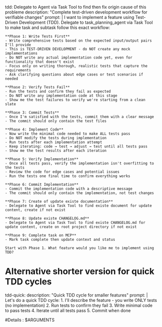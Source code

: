 tdd:
  Delegate to Agent via Task Tool to find then fix origin cause of this probleme
  description: "Complete test-driven development workflow for verifiable changes"
  prompt: |
    I want to implement a feature using Test-Driven Development (TDD). 
    Delegate to task_planning_agent via Task Tool to make task and subtask follow this exact workflow:

    **Phase 1: Write Tests First**
    - Write comprehensive tests based on the expected input/output pairs I'll provide
    - This is TEST-DRIVEN DEVELOPMENT - do NOT create any mock implementations
    - Do NOT write any actual implementation code yet, even for functionality that doesn't exist
    - Focus only on writing thorough, realistic tests that capture the requirements
    - Ask clarifying questions about edge cases or test scenarios if needed

    **Phase 2: Verify Tests Fail**
    - Run the tests and confirm they fail as expected
    - Do NOT write any implementation code at this stage
    - Show me the test failures to verify we're starting from a clean slate

    **Phase 3: Commit Tests**
    - Once I'm satisfied with the tests, commit them with a clear message
    - The commit should only contain the test files

    **Phase 4: Implement Code**
    - Now write the minimal code needed to make ALL tests pass
    - Do NOT modify the tests during implementation
    - Run tests after each implementation attempt
    - Keep iterating: code → test → adjust → test until all tests pass
    - Show me the test results after each iteration

    **Phase 5: Verify Implementation**
    - Once all tests pass, verify the implementation isn't overfitting to the tests
    - Review the code for edge cases and potential issues
    - Run the tests one final time to confirm everything works

    **Phase 6: Commit Implementation**
    - Commit the implementation code with a descriptive message
    - The commit should only contain the implementation, not test changes

    **Phase 7: Create of update existe documentation**
    - Delegate to Agent via Task Tool to find existe document for update content, create if not exist

    **Phase 8: Update existe CHANGELOG.md**
    - Delegate to Agent via Task Tool to find existe CHANGELOG.md for update content, create on root project directory if not exist

    **Phase 9: Complete task on MCP**
    - Mark task complete then update context and status 

    Start with Phase 1. What feature would you like me to implement using TDD?

# Alternative shorter version for quick TDD cycles
tdd-quick:
  description: "Quick TDD cycle for smaller features"
  prompt: |
    Let's do a quick TDD cycle:
    1. I'll describe the feature - you write ONLY tests (no implementation)
    2. Run tests to confirm they fail
    3. Write minimal code to pass tests
    4. Iterate until all tests pass
    5. Commit when done

#Details : 
$ARGUMENTS